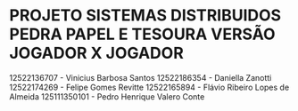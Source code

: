# PROJETO SISTEMAS DISTRIBUIDOS PEDRA PAPEL E TESOURA VERSÃO JOGADOR X JOGADOR


12522136707 - Vinicius Barbosa Santos
12522186354 - Daniella Zanotti
12522174269 - Felipe Gomes Revitte 
12522165894 - Flávio Ribeiro Lopes de Almeida
125111350101 - Pedro Henrique Valero Conte